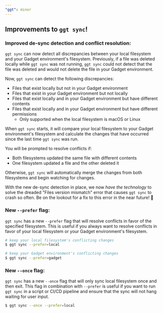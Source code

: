 ```yaml
---
"ggt": minor
---
```


## Improvements to `ggt sync`!

### Improved de-sync detection and conflict resolution:

`ggt sync` can now detect all discrepancies between your local filesystem and your Gadget environment's filesystem. Previously, if a file was deleted locally while `ggt sync` was not running, `ggt sync` could not detect that the file was deleted and would not delete the file in your Gadget environment.

Now, `ggt sync` can detect the following discrepancies:

- Files that exist locally but not in your Gadget environment
- Files that exist in your Gadget environment but not locally
- Files that exist locally and in your Gadget environment but have different contents
- Files that exist locally and in your Gadget environment but have different permissions
  - Only supported when the local filesystem is macOS or Linux

When `ggt sync` starts, it will compare your local filesystem to your Gadget environment's filesystem and calculate the changes that have occurred since the last time `ggt sync` was run.

You will be prompted to resolve conflicts if:

- Both filesystems updated the same file with different contents
- One filesystem updated a file and the other deleted it

Otherwise, `ggt sync` will automatically merge the changes from both filesystems and begin watching for changes.

With the new de-sync detection in place, we now _have the technology_ to solve the dreaded "Files version mismatch" error that causes `ggt sync` to crash so often. Be on the lookout for a fix to this error in the near future! 👀

### New `--prefer` flag:

`ggt sync` has a new `--prefer` flag that will resolve conflicts in favor of the specified filesystem. This is useful if you always want to resolve conflicts in favor of your local filesystem or your Gadget environment's filesystem.

```sh
# keep your local filesystem's conflicting changes
$ ggt sync --prefer=local

# keep your Gadget environment's conflicting changes
$ ggt sync --prefer=gadget
```

### New `--once` flag:

`ggt sync` has a new `--once` flag that will only sync local filesystem once and then exit. This flag in combination with `--prefer` is useful if you want to run `ggt sync` in a script or CI/CD pipeline and ensure that the sync will not hang waiting for user input.

```sh
$ ggt sync --once --prefer=local
```
